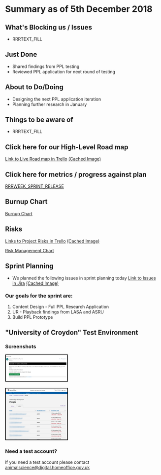 # Summary as of 5th December 2018 
## What's Blocking us / Issues
* RRRTEXT_FILL

## Just Done
* Shared findings from PPL testing
* Reviewed PPL application for next round of testing

## About to Do/Doing
* Designing the next PPL application iteration
* Planning further research in January

## Things to be aware of
* RRRTEXT_FILL
## Click here for our High-Level Road map
[Link to Live Road map in Trello](https://trello.com/b/gDQdE01u/asl-roadmap)    [\(Cached Image\)](graphs/ASLRoadMap05122018.jpg)

## Click here for metrics / progress against plan
[RRRWEEK_SPRINT_RELEASE](graphs/progress05122018.png)

## Burnup Chart

[Burnup Chart](burnup05122018.md)

## Risks
[Links to Project Risks in Trello](https://trello.com/b/VuFuCL7t/risk-register-and-kpis-asl-delivery)    [\(Cached Image\)](graphs/ASLRiskRegister05122018.jpg)

[Risk Management Chart](graphs/risk05122018.png)

## Sprint Planning
* We planned the following issues in sprint planning today [Link to Issues in Jira](https://jira.digital.homeoffice.gov.uk/secure/RapidBoard.jspa?rapidView=261)    [\(Cached Image\)](graphs/sprint05122018.png)

### Our goals for the sprint are:
1. Content Design - Full PPL Research Application
2. UR - Playback findings from LASA and ASRU
3. Build PPL Prototype

## "University of Croydon" Test Environment 

### Screenshots
<a href="graphs/proto1_28112018.png"><img src="graphs/proto1_28112018.png" alt="HTML5 Icon" width="200" style="border:2px solid black"></a>
<br>
<br>
<a href="graphs/proto2_28112018.png"><img src="graphs/proto2_28112018.png" alt="HTML5 Icon" width="200" style="border:2px solid black"></a>

### Need a test account?
If you need a test account please contact [animalscience@digital.homeoffice.gov.uk](mailto://animalscience@digital.homeoffice.gov.uk)

